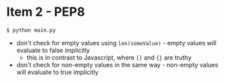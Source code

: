 # Item 2 - PEP8

```
$ python main.py
```

- don't check for empty values using `len(someValue)` - empty values will evaluate to
  false implicitly
  - this is in contrast to Javascript, where `[]` and `{}` are truthy
- don't check for non-empty values in the same way - non-empty values will
  evaluate to true implicitly
